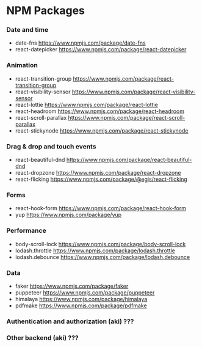 # NPM Packages

### Date and time
- date-fns <https://www.npmjs.com/package/date-fns>
- react-datepicker <https://www.npmjs.com/package/react-datepicker>

### Animation
- react-transition-group <https://www.npmjs.com/package/react-transition-group>
- react-visibility-sensor <https://www.npmjs.com/package/react-visibility-sensor>
- react-lottie <https://www.npmjs.com/package/react-lottie>
- react-headroom <https://www.npmjs.com/package/react-headroom>
- react-scroll-parallax <https://www.npmjs.com/package/react-scroll-parallax>
- react-stickynode <https://www.npmjs.com/package/react-stickynode>

### Drag & drop and touch events
- react-beautiful-dnd <https://www.npmjs.com/package/react-beautiful-dnd>
- react-dropzone <https://www.npmjs.com/package/react-dropzone>
- react-flicking <https://www.npmjs.com/package/@egjs/react-flicking>

### Forms
- react-hook-form <https://www.npmjs.com/package/react-hook-form>
- yup <https://www.npmjs.com/package/yup>

### Performance
- body-scroll-lock <https://www.npmjs.com/package/body-scroll-lock>
- lodash.throttle <https://www.npmjs.com/package/lodash.throttle>
- lodash.debounce <https://www.npmjs.com/package/lodash.debounce>

### Data
- faker <https://www.npmjs.com/package/faker>
- puppeteer <https://www.npmjs.com/package/puppeteer>
- himalaya <https://www.npmjs.com/package/himalaya>
- pdfmake <https://www.npmjs.com/package/pdfmake>

### Authentication and authorization (aki) ???

### Other backend (aki) ???